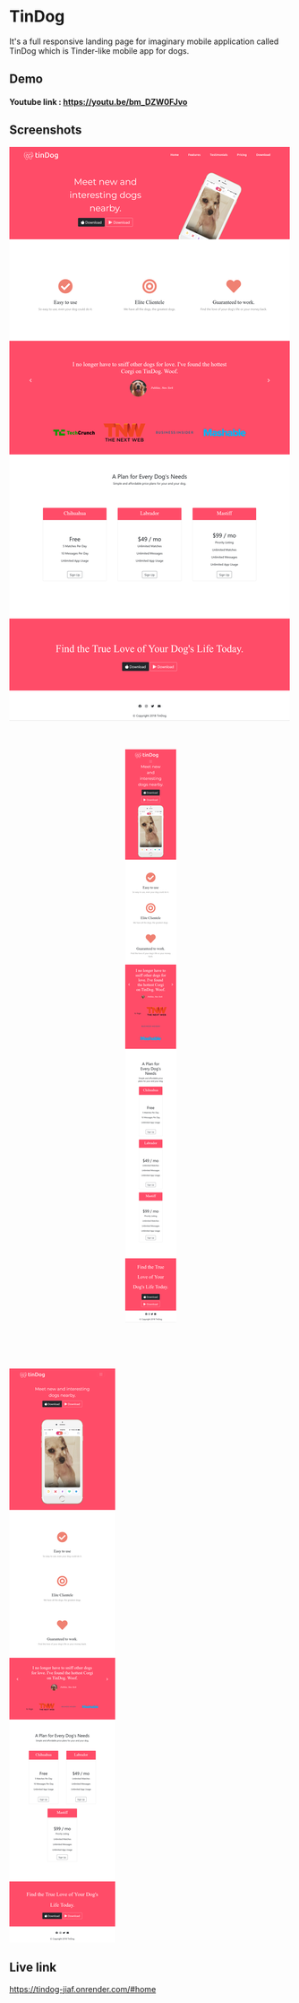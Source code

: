 # TinDog
It's a full responsive landing page for imaginary mobile application called TinDog which is Tinder-like mobile app for dogs.

## Demo

#### Youtube link : https://youtu.be/bm_DZW0FJvo


## Screenshots

![Desktop view](./docs/FireShot%20Capture%20021%20-%20TinDog%20-%20tindog-jiaf.onrender.com.png)
<br/>
<br/>
<br/>

<p align="center">
  <img src="./docs/galaxy%20note%2020.png" alt="mobile phones view"/>
</p>

<br/>
<br/>
<br/>

![kindle view ](./docs/kindle.png)



## Live link
https://tindog-jiaf.onrender.com/#home

